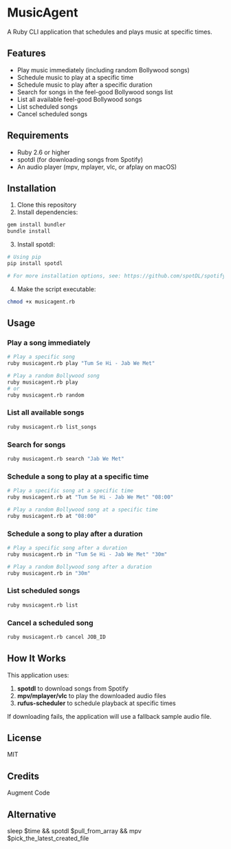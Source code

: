 # MusicAgent

A Ruby CLI application that schedules and plays music at specific times.

## Features

- Play music immediately (including random Bollywood songs)
- Schedule music to play at a specific time
- Schedule music to play after a specific duration
- Search for songs in the feel-good Bollywood songs list
- List all available feel-good Bollywood songs
- List scheduled songs
- Cancel scheduled songs

## Requirements

- Ruby 2.6 or higher
- spotdl (for downloading songs from Spotify)
- An audio player (mpv, mplayer, vlc, or afplay on macOS)

## Installation

1. Clone this repository
2. Install dependencies:

```bash
gem install bundler
bundle install
```

3. Install spotdl:

```bash
# Using pip
pip install spotdl

# For more installation options, see: https://github.com/spotDL/spotify-downloader
```

4. Make the script executable:

```bash
chmod +x musicagent.rb
```

## Usage

### Play a song immediately

```bash
# Play a specific song
ruby musicagent.rb play "Tum Se Hi - Jab We Met"

# Play a random Bollywood song
ruby musicagent.rb play
# or
ruby musicagent.rb random
```

### List all available songs

```bash
ruby musicagent.rb list_songs
```

### Search for songs

```bash
ruby musicagent.rb search "Jab We Met"
```

### Schedule a song to play at a specific time

```bash
# Play a specific song at a specific time
ruby musicagent.rb at "Tum Se Hi - Jab We Met" "08:00"

# Play a random Bollywood song at a specific time
ruby musicagent.rb at "08:00"
```

### Schedule a song to play after a duration

```bash
# Play a specific song after a duration
ruby musicagent.rb in "Tum Se Hi - Jab We Met" "30m"

# Play a random Bollywood song after a duration
ruby musicagent.rb in "30m"
```

### List scheduled songs

```bash
ruby musicagent.rb list
```

### Cancel a scheduled song

```bash
ruby musicagent.rb cancel JOB_ID
```

## How It Works

This application uses:

1. **spotdl** to download songs from Spotify
2. **mpv/mplayer/vlc** to play the downloaded audio files
3. **rufus-scheduler** to schedule playback at specific times

If downloading fails, the application will use a fallback sample audio file.

## License

MIT

## Credits
Augment Code

## Alternative
sleep $time && spotdl $pull_from_array && mpv $pick_the_latest_created_file
